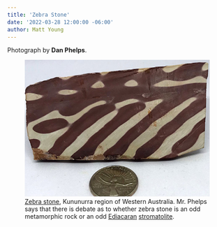 ```yaml
---
title: 'Zebra Stone'
date: '2022-03-28 12:00:00 -06:00'
author: Matt Young
---
```


Photograph by **Dan Phelps**.
<figure>
<img src="/uploads/2022/7_Zebra_Stone_600.jpeg" alt="Zebra stone"/>
<figcaption><a href="https://museum.wa.gov.au/research/collections/earth-and-planetary-sciences/rock-collection/zebra-rock">Zebra stone</a>, Kununurra region of Western Australia. Mr. Phelps says that there is debate as to whether zebra stone is an odd metamorphic rock or an odd <a href="https://www.britannica.com/science/Ediacara-fauna">Ediacaran</a> <a href="https://ucmp.berkeley.edu/bacteria/cyanofr.html">stromatolite</a>.
</figcaption>
</figure>
